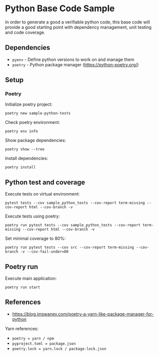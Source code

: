 # Python Base Code Sample

In order to generate a good a verifiable python code, this base code will provide a good starting point with dependency management, unit testing and code coverage.

## Dependencies

- `pyenv` - Define python versions to work on and manage them
- `poetry` - Python package manager (<https://python-poetry.org/>)

## Setup

### Poetry

Initialize poetry project:

```shell
poetry new sample-python-tests
```

Check poetry environment:

```shell
poetry env info
```

Show package dependencies:

```shell
poetry show --tree
```

Install dependencies:

```shell
poetry install
```

## Python test and coverage

Execute tests on virtual environment:

```shell
pytest tests --cov sample_python_tests --cov-report term-missing --cov-report html --cov-branch -v
```

Execute tests using poetry:

```shell
poetry run pytest tests --cov sample_python_tests --cov-report term-missing --cov-report html --cov-branch -v
```

Set minimal coverage to 80%:

```shell
poetry run pytest tests --cov src --cov-report term-missing --cov-branch -v --cov-fail-under=80
```

## Poetry run

Execute main application:

```shell
poetry run start
```

## References

- <https://blog.jmswaney.com/poetry-a-yarn-like-package-manager-for-python>

Yarn references:

- `poetry = yarn / npm`
- `pyproject.toml = package.json`
- `poetry.lock = yarn.lock / package-lock.json`
